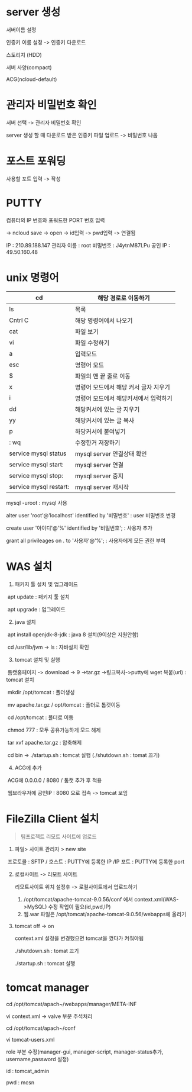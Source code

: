 # server 생성

서버이름 설정

인증키 이름 설정 -> 인증키 다운로드

스토리지 (HDD)

서버 사양(compact)

ACG(ncloud-default)



# 관리자 비밀번호 확인

서버 선택 -> 관리자 비밀번호 확인

server 생성 할 때 다운로드 받은 인증키 파일 업로드 -> 비밀번호 나옴



# 포스트 포워딩

사용할 포트 입력 -> 작성



# PUTTY

컴퓨터의 IP 번호와 포워드한 PORT 번호 입력

 -> ncloud save -> open -> id입력 -> pwd입력 -> 연결됨

IP : 210.89.188.147
관리자 이름 : root
비밀번호 : J4ytnM87LPu
공인 IP : 49.50.160.48



# unix 명령어

| cd                     | 해당 경로로 이동하기                  |
| ---------------------- | ------------------------------------- |
| ls                     | 목록                                  |
| Cntrl C                | 해당 명령어에서 나오기                |
| cat                    | 파일 보기                             |
| vi                     | 파일 수정하기                         |
| a                      | 입력모드                              |
| esc                    | 명령어 모드                           |
| $                      | 파일의 맨 끝 줄로 이동                |
| x                      | 명령어 모드에서 해당 커서 글자 지우기 |
| i                      | 명령어 모드에서 해당커서에서 입력하기 |
| dd                     | 해당커서에 있는 글 지우기             |
| yy                     | 해당커서에 있는 글 복사               |
| p                      | 하당커서에 붙여넣기                   |
| : wq                   | 수정한거 저장하기                     |
| service mysql status   | mysql server 연결상태 확인            |
| service mysql start:   | mysql server 연결                     |
| service mysql stop:    | mysql server 중지                     |
| service mysql restart: | mysql server 재시작                   |

mysql -uroot : mysql 사용

alter user 'root'@'localhost' identified by '비밀번호' : user 비밀번호 변경

create user '아이디'@'%' identified by '비밀번호'; : 사용자 추가

grant all privileages on *.* to '사용자'@'%'; : 사용자에게 모든 권한 부여





<Resource auth="Container" driverClassName="com.mysql.cj.jdbc.Driver" maxIdle="4" maxTotal="8" name="jdbc/member" password="ais7" type="javax.sql.DataSource" url="jdbc:mysql://49.50.160.48:3306/kdt13?useSSL=false&amp;CharacterEncoding=UTF-8&amp;useUnicode=true" username="ais7"/>



# WAS 설치

1. 패키지 툴 설치 및 업그레이드

​	apt update : 패키지 툴 설치

​	apt upgrade	: 업그레이드

2. java 설치

​	apt install openjdk-8-jdk : java 8 설치(9이상은 지원안함)

​	cd /usr/lib/jvm  -> ls : 자바설치 확인

3. tomcat 설치 및 실행

​	톰캣홈페이지 -> download -> 9 ->tar.gz ->링크복사->putty에 wget 복붙(url) : tomcat 설치

​	mkdir /opt/tomcat : 폴더생성

​	mv apache.tar.gz / opt/tomcat : 폴더로 톰캣이동

​	cd /opt/tomcat : 폴더로 이동

​	chmod 777 :  모두 공유가능하게 모드 해제

​	tar xvf apache.tar.gz : 압축해제

​	cd bin -> ./startup.sh : tomcat 실행 (./shutdown.sh : tomat 끄기)

4. ACG에 추가

​	ACG에 0.0.0.0  /   8080   /   톰캣    추가 후 적용

​	웹브라우저에 공인IP : 8080 으로 접속 -> tomcat 보임







# FileZilla Client 설치

> 팀프로젝트 리모트 사이트에 업로드

1. 파일> 사이트 관리자 > new site

​	프로토콜 : SFTP / 호스트 : PUTTY에 등록한 IP  /IP  포트 : PUTTY에 등록한 port

2. 로컬사이트 -> 리모트 사이트

   리모트사이트 위치 설정후 -> 로컬사이트에서 업로드하기

   1) /opt/tomcat/apache-tomcat-9.0.56/conf  에서 context.xml(WAS->MySQL) 수정 작업이 필요(id,pwd,IP)
   2) 웹.war 파일은 /opt/tomcat/apache-tomcat-9.0.56/webapps에 올리기

3. tomcat off -> on    

   context.xml 설정을 변경했으면 tomcat을 껐다가 켜줘야됨

   ./shutdown.sh : tomat 끄기

   ./startup.sh : tomcat 실행 



# tomcat manager

cd /opt/tomcat/apach~/webapps/manager/META-INF

vi context.xml  -> valve 부분 주석처리



cd /opt/tomcat/apach~/conf

vi tomcat-users.xml

role 부분 수정(manager-gui, manager-script, manager-status추가, username,password 설정)

id : tomcat_admin

pwd : mcsn